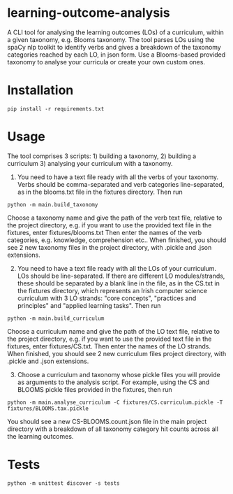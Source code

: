 # learning-outcome-analysis

A CLI tool for analysing the learning outcomes (LOs) of a curriculum, within a given taxonomy, e.g. Blooms taxonomy.
The tool parses LOs using the spaCy nlp toolkit to identify verbs and gives a breakdown of the taxonomy categories reached by each LO, in json form.
Use a Blooms-based provided taxonomy to analyse your curricula or create your own custom ones.

# Installation
```
pip install -r requirements.txt
```
# Usage
The tool comprises 3 scripts: 1) building a taxonomy, 2) building a curriculum 3) analysing your curriculum with a taxonomy. 

1) You need to have a text file ready with all the verbs of your taxonomy. Verbs should be comma-separated and verb categories line-separated, as in the blooms.txt file in the fixtures directory. Then run 
```
python -m main.build_taxonomy 
```
Choose a taxonomy name and give the path of the verb text file, relative to the project directory, e.g. if you want to use the provided text file in the fixtures, enter fixtures/blooms.txt Then enter the names of the verb categories, e.g. knowledge, comprehension etc..
When finished, you should see 2 new taxonomy files in the project directory, with .pickle and .json extensions.

2) You need to have a text file ready with all the LOs of your curriculum. LOs should be line-separated. If there are different LO modules/strands, these should be separated by a blank line in the file, as in the CS.txt in the fixtures directory, which represents an Irish computer science curriculum with 3 LO strands: "core concepts", "practices and principles" and "applied learning tasks". Then run
```
python -m main.build_curriculum
```
Choose a curriculum name and give the path of the LO text file, relative to the project directory, e.g. if you want to use the provided text file in the fixtures, enter fixtures/CS.txt. Then enter the names of the LO strands.
When finished, you should see 2 new curriculum files project directory, with .pickle and .json extensions.

3) Choose a curriculum and taxonomy whose pickle files you will provide as arguments to the analysis script. 
For example, using the CS and BLOOMS pickle files provided in the fixtures, then run
```
python -m main.analyse_curriculum -C fixtures/CS.curriculum.pickle -T fixtures/BLOOMS.tax.pickle
```
You should see a new CS-BLOOMS.count.json file in the main project directory with a breakdown of all taxonomy category hit counts across all the learning outcomes.

# Tests
```
python -m unittest discover -s tests 
```
